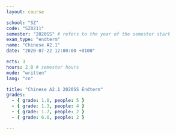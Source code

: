 ```yaml
---
layout: course

school: "SZ"
code: "SZ0211"
semester: "2020SS" # refers to the year of the semester start
exam_type: "endterm"
name: "Chinese A2.1"
date: "2020-07-22 12:00:00 +0100"

ects: 3
hours: 2.0 # semester hours
mode: "written"
lang: "cn"

title: "Chinese A2.1 2020SS Endterm"
grades:
  - { grade: 1.0, people: 5 }
  - { grade: 1.3, people: 4 }
  - { grade: 1.7, people: 2 }
  - { grade: 6.0, people: 2 }

---
```



